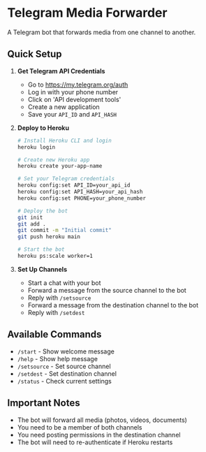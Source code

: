# Telegram Media Forwarder

A Telegram bot that forwards media from one channel to another.

## Quick Setup

1. **Get Telegram API Credentials**
   - Go to https://my.telegram.org/auth
   - Log in with your phone number
   - Click on 'API development tools'
   - Create a new application
   - Save your `API_ID` and `API_HASH`

2. **Deploy to Heroku**
   ```bash
   # Install Heroku CLI and login
   heroku login

   # Create new Heroku app
   heroku create your-app-name

   # Set your Telegram credentials
   heroku config:set API_ID=your_api_id
   heroku config:set API_HASH=your_api_hash
   heroku config:set PHONE=your_phone_number

   # Deploy the bot
   git init
   git add .
   git commit -m "Initial commit"
   git push heroku main

   # Start the bot
   heroku ps:scale worker=1
   ```

3. **Set Up Channels**
   - Start a chat with your bot
   - Forward a message from the source channel to the bot
   - Reply with `/setsource`
   - Forward a message from the destination channel to the bot
   - Reply with `/setdest`

## Available Commands

- `/start` - Show welcome message
- `/help` - Show help message
- `/setsource` - Set source channel
- `/setdest` - Set destination channel
- `/status` - Check current settings

## Important Notes

- The bot will forward all media (photos, videos, documents)
- You need to be a member of both channels
- You need posting permissions in the destination channel
- The bot will need to re-authenticate if Heroku restarts 